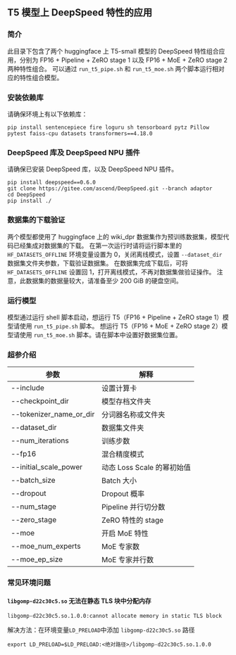 ## T5 模型上 DeepSpeed 特性的应用

### 简介
此目录下包含了两个 huggingface 上 T5-small 模型的 DeepSpeed 特性组合应用，分别为 FP16 + Pipeline + ZeRO stage 1 以及 FP16 + MoE + ZeRO stage 2 两种特性组合。
可以通过 `run_t5_pipe.sh` 和 `run_t5_moe.sh` 两个脚本运行相对应的特性组合模型。

### 安装依赖库

请确保环境上有以下依赖库：

```shell
pip install sentencepiece fire loguru sh tensorboard pytz Pillow pytest faiss-cpu datasets transformers==4.18.0
```

### DeepSpeed 库及 DeepSpeed NPU 插件

请确保已安装 DeepSpeed 库，以及 DeepSpeed NPU 插件。
```shell
pip install deepspeed==0.6.0
git clone https://gitee.com/ascend/DeepSpeed.git --branch adaptor
cd DeepSpeed
pip install ./
```

### 数据集的下载验证

两个模型都使用了 huggingface 上的 wiki_dpr 数据集作为预训练数据集，模型代码已经集成对数据集的下载。
在第一次运行时请将运行脚本里的 `HF_DATASETS_OFFLINE` 环境变量设置为 0，关闭离线模式，设置 `--dataset_dir` 数据集文件夹参数，下载验证数据集。
在数据集完成下载后，可将 `HF_DATASETS_OFFLINE` 设置回 1，打开离线模式，不再对数据集做验证操作。
注意，此数据集的数据量较大，请准备至少 200 GiB 的硬盘空间。

### 运行模型

模型通过运行 shell 脚本启动，想运行 T5（FP16 + Pipeline + ZeRO stage 1）模型请使用 `run_t5_pipe.sh` 脚本。
想运行 T5（FP16 + MoE + ZeRO stage 2）模型请使用 `run_t5_moe.sh` 脚本。请在脚本中设置好数据集位置。

### 超参介绍

| 参数                      | 解释                  |
|-------------------------|---------------------|
| --include               | 设置计算卡               |
| --checkpoint_dir        | 模型存档文件夹             |
| --tokenizer_name_or_dir | 分词器名称或文件夹           |
| --dataset_dir           | 数据集文件夹              |
| --num_iterations        | 训练步数                |
| --fp16                  | 混合精度模式              |
| --initial_scale_power   | 动态 Loss Scale 的幂初始值 |
| --batch_size            | Batch 大小            |
| --dropout               | Dropout 概率          |
| --num_stage             | Pipeline 并行切分数      |
| --zero_stage            | ZeRO 特性的 stage      |
| --moe                   | 开启 MoE 特性           |
| --moe_num_experts       | MoE 专家数             |
| --moe_ep_size           | MoE 专家并行数           |

### 常见环境问题

#### `libgomp-d22c30c5.so` 无法在静态 TLS 块中分配内存
```
libgomp-d22c30c5.so.1.0.0:cannot allocate memory in static TLS block
```

解决方法：在环境变量`LD_PRELOAD`中添加 `libgomp-d22c30c5.so` 路径
```
export LD_PRELOAD=$LD_PRELOAD:<绝对路径>/libgomp-d22c30c5.so.1.0.0
```
